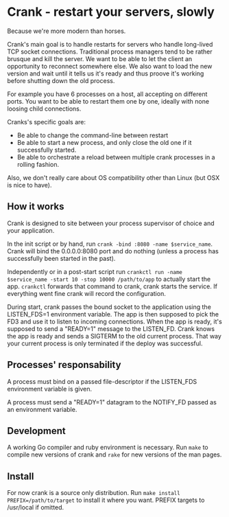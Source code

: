 Crank - restart your servers, slowly
====================================

Because we're more modern than horses.

Crank's main goal is to handle restarts for servers who handle long-lived TCP
socket connections. Traditional process managers tend to be rather brusque and
kill the server. We want to be able to let the client an opportunity to
reconnect somewhere else. We also want to load the new version and wait until
it tells us it's ready and thus proove it's working before shutting down the
old process.

For example you have 6 processes on a host, all accepting on different ports.
You want to be able to restart them one by one, ideally with none loosing
child connections.

Cranks's specific goals are:
* Be able to change the command-line between restart
* Be able to start a new process, and only close the old one if it
  successfully started.
* Be able to orchestrate a reload between multiple crank processes in a
  rolling fashion.

Also, we don't really care about OS compatibility other than Linux (but OSX is
nice to have).

How it works
------------

Crank is designed to site between your process supervisor of choice and your
application.

In the init script or by hand, run `crank -bind :8080 -name $service_name`.
Crank will bind the 0.0.0.0:8080 port and do nothing (unless a process has
successfully been started in the past).

Independently or in a post-start script run
`crankctl run -name $service_name -start 10 -stop 10000 /path/to/app` to
actually start the app. `crankctl` forwards that command to crank, crank
starts the service. If everything went fine crank will record the
configuration.

During start, crank passes the bound socket to the application using the
LISTEN_FDS=1 environment variable. The app is then supposed to pick the FD3
and use it to listen to incoming connections. When the app is ready, it's
supposed to send a "READY=1" message to the LISTEN_FD. Crank knows the app is
ready and sends a SIGTERM to the old current process. That way your current
process is only terminated if the deploy was successful.

Processes' responsability
-------------------------

A process must bind on a passed file-descriptor if the LISTEN_FDS environment
variable is given.

A process must send a "READY=1" datagram to the NOTIFY_FD passed as an
environment variable.

Development
-----------

A working Go compiler and ruby environment is necessary. Run `make` to compile
new versions of crank and `rake` for new versions of the man pages.

Install
-------

For now crank is a source only distribution.
Run `make install PREFIX=/path/to/target` to install it where you want. PREFIX
targets to /usr/local if omitted.

